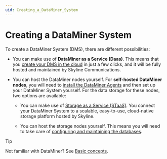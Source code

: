 ```yaml
---
uid: Creating_a_DataMiner_System
---
```


# Creating a DataMiner System

To create a DataMiner System (DMS), there are different possibilities:

- You can make use of **DataMiner as a Service (Daas)**. This means that you [create your DMS in the cloud](xref:Creating_a_DMS_in_the_cloud) in just a few clicks, and it will be fully hosted and maintained by Skyline Communications.

- You can host the DataMiner nodes yourself. For **self-hosted DataMiner nodes**, you will need to [install the DataMiner Agents](xref:Installing_a_DataMiner_Agent) and then set up your DataMiner System yourself. For the data storage for these nodes, two options are available:

  - You can make use of [Storage as a Service (STaaS)](xref:STaaS). You connect your DataMiner System to a scalable, easy-to-use, cloud-native storage platform hosted by Skyline.

  - You can host the storage nodes yourself. This means you will need to take care of [configuring and maintaining the databases](xref:Configuring_dedicated_clustered_storage).

> [!TIP]
> Not familiar with DataMiner? See [Basic concepts](xref:BasicConcepts).
